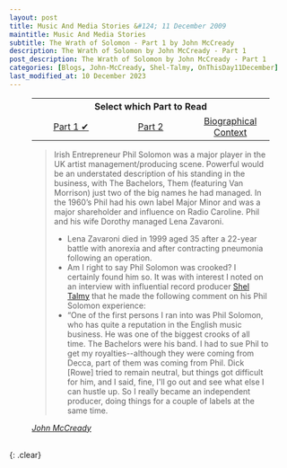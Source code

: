 ```yaml
---
layout: post
title: Music And Media Stories &#124; 11 December 2009
maintitle: Music And Media Stories
subtitle: The Wrath of Solomon - Part 1 by John McCready
description: The Wrath of Solomon by John McCready - Part 1
post_description: The Wrath of Solomon by John McCready - Part 1
categories: [Blogs, John-McCready, Shel-Talmy, OnThisDay11December]
last_modified_at: 10 December 2023
---
```


<figure class="fig3">
<table style="text-align:center;">
<tr><th colspan="3">Select which Part to Read</th></tr>
<tr><td style="width:33%;"><a href="/2009-12-11-musicandmediastories">Part 1 &#x2714;</a></td><td style="width:34%;"><a href="/2009-12-27-musicandmediastories">Part 2</a></td><td style="width:33%;"><a href="/1963-11-04-lena-zavaroni/#john-mcCready">Biographical Context</a></td></tr>
</table>
</figure>

<figure class="fig3">
<blockquote>
<p>Irish Entrepreneur Phil Solomon was a major player in the UK artist management/producing scene. Powerful would be an understated description of his standing in the business, with The Bachelors, Them (featuring Van Morrison) just two of the big names he had managed. In the 1960’s Phil had his own label Major Minor and was a major shareholder and influence on Radio Caroline. Phil and his wife Dorothy managed Lena Zavaroni.</p>
<ul>
<li>Lena Zavaroni died in 1999 aged 35 after a 22-year battle with anorexia and after contracting pneumonia following an operation.</li>
<li>Am I right to say Phil Solomon was crooked? I certainly found him so. It was with interest I noted on an interview with influential record producer <a class="external-link" href="http://www.richieunterberger.com/talmy.html">Shel Talmy</a> that he made the following comment on his Phil Solomon experience:</li>
<li>“One of the first persons I ran into was Phil Solomon, who has quite a reputation in the English music business. He was one of the biggest crooks of all time. The Bachelors were his band. I had to sue Phil to get my royalties--although they were coming from Decca, part of them was coming from Phil. Dick [Rowe] tried to remain neutral, but things got difficult for him, and I said, fine, I'll go out and see what else I can hustle up. So I really became an independent producer, doing things for a couple of labels at the same time.</li>
</ul>
</blockquote>
<cite><a class="external-link" href="https://musicandmediastories.blogspot.com/2009/12/wrath-of-solomon.html#main-wrap2">John McCready</a></cite>
</figure>

<br />{: .clear}

